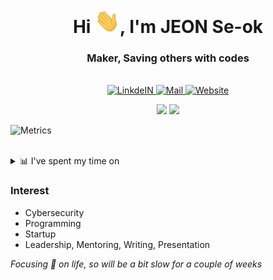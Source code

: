 ﻿<div align="center">
    <div class="brief intro">
        <h1>Hi <img src="https://raw.githubusercontent.com/ABSphreak/ABSphreak/master/gifs/Hi.gif" width="40px" />, I'm JEON Se-ok</h1>
        <h3>Maker, Saving others with codes</h3> </p>
    </div>
    <p class="contact me">
        <br/>
        <a href="https://linkedin.com/in/seokj">
            <img alt="LinkdeIN" width="35px" src="https://image.flaticon.com/icons/svg/2111/2111465.svg" />
        </a>
        <a href="mailto:s.jade.jeon@gmail.com">
            <img alt="Mail" width="35px" src="https://image.flaticon.com/icons/png/128/3388/3388212.png"/>
        </a>
        <a href="https://seokjeon.github.io">
            <img alt="Website" width="35px" src="https://image.flaticon.com/icons/png/512/2301/2301281.png" />
        </a>
    </p>
    <div class="github stats">
        <img width=48% src="https://github-readme-stats.vercel.app/api?username=seokjeon&show_icons=true">
        <img width=48% src="https://github-readme-stats.vercel.app/api/wakatime?username=seokjeon">
    </div>
</div>

![Metrics](https://github.com/my-github-user/my-github-user/blob/master/github-metrics.svg)

<br/>

<details>
    <summary>📊 I've spent my time on</summary>
    <img src="https://github-readme-stats.vercel.app/api/top-langs/?username=seokjeon&layout=compact">
</details>

### Interest
- Cybersecurity
- Programming
- Startup
- Leadership, Mentoring, Writing, Presentation

<!--START_SECTION:waka-->
<!--END_SECTION:waka-->

_Focusing 🎯 on life, so will be a bit slow for a couple of weeks_
